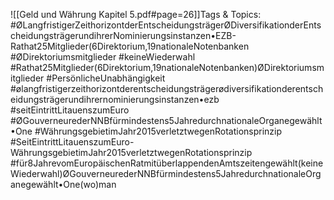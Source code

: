 
![[Geld und Währung Kapitel 5.pdf#page=26]]Tags & Topics:
   #ØLangfristigerZeithorizontderEntscheidungsträgerØDiversifikationderEntscheidungsträgerundihrerNominierungsinstanzen•EZB-Rathat25Mitglieder(6Direktorium,19nationaleNotenbanken
   #ØDirektoriumsmitglieder
   #keineWiederwahl
   #Rathat25Mitglieder(6Direktorium,19nationaleNotenbanken)ØDirektoriumsmitglieder
   #PersönlicheUnabhängigkeit
   #ølangfristigerzeithorizontderentscheidungsträgerødiversifikationderentscheidungsträgerundihrernominierungsinstanzen•ezb
   #seitEintrittLitauenszumEuro
   #ØGouverneurederNNBfürmindestens5JahredurchnationaleOrganegewählt•One
   #WährungsgebietimJahr2015verletztwegenRotationsprinzip
   #SeitEintrittLitauenszumEuro-WährungsgebietimJahr2015verletztwegenRotationsprinzip
   #für8JahrevomEuropäischenRatmitüberlappendenAmtszeitengewählt(keineWiederwahl)ØGouverneurederNNBfürmindestens5JahredurchnationaleOrganegewählt•One(wo)man
